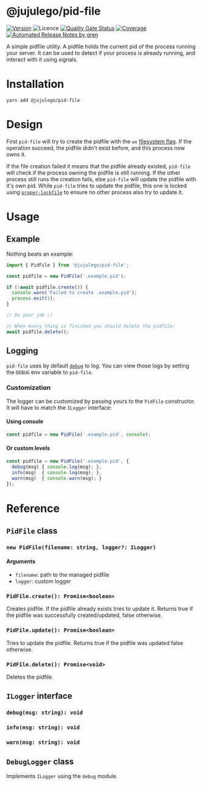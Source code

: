 # @jujulego/pid-file
[![Version](https://img.shields.io/npm/v/@jujulego/pid-file)](https://www.npmjs.com/package/@jujulego/pid-file)
![Licence](https://img.shields.io/github/license/jujulego/pid-file)
[![Quality Gate Status](https://sonarcloud.io/api/project_badges/measure?project=jujulego_pid-file&metric=alert_status)](https://sonarcloud.io/dashboard?id=jujulego_pid-file)
[![Coverage](https://sonarcloud.io/api/project_badges/measure?project=jujulego_pid-file&metric=coverage)](https://sonarcloud.io/dashboard?id=jujulego_pid-file)
[![Automated Release Notes by gren](https://img.shields.io/badge/%F0%9F%A4%96-release%20notes-00B2EE.svg)](https://github-tools.github.io/github-release-notes/)

A simple pidfile utility. A pidfile holds the current pid of the process running your server.
It can be used to detect if your process is already running, and interact with it using signals.

# Installation
```shell
yarn add @jujulego/pid-file
```

# Design
First `pid-file` will try to create the pidfile with the `wx` [filesystem flag](https://nodejs.org/docs/latest-v14.x/api/fs.html#fs_file_system_flags).
If the operation succeed, the pidfile didn't exist before, and this process now owns it.

If the file creation failed it means that the pidfile already existed, `pid-file` will check if the process owning the pidfile is still running.
If the other process still runs the creation fails, else `pid-file` will update the pidfile with it's own pid.
While `pid-file` tries to update the pidfile, this one is locked using [`proper-lockfile`](https://www.npmjs.com/package/proper-lockfile)
to ensure no other process also try to update it.

# Usage
## Example
Nothing beats an example:
```typescript
import { PidFile } from '@jujulego/pid-file';

const pidfile = new PidFile('.example.pid');

if (!await pidfile.create()) {
  console.warn('Failed to create .example.pid');
  process.exit(1);
}

// Do your job ;)

// When every thing is finished you should delete the pidfile:
await pidfile.delete();
```

## Logging
`pid-file` uses by default [`debug`](https://www.npmjs.com/package/debug) to log.
You can view those logs by setting the `DEBUG` env variable to `pid-file`.

### Customization
The logger can be customized by passing yours to the `PidFile` constructor. It will have to match the `ILogger` interface:

#### Using console
```typescript
const pidfile = new PidFile('.example.pid', console);
```

#### Or custom levels
```typescript
const pidfile = new PidFile('.example.pid', {
  debug(msg) { console.log(msg); },
  info(msg)  { console.log(msg); },
  warn(msg)  { console.warn(msg); }
});
```

# Reference
## `PidFile` class
### `new PidFile(filename: string, logger?: ILogger)`
#### Arguments
- `filename`: path to the managed pidfile
- `logger`: custom logger

### `PidFile.create(): Promise<boolean>`
Creates pidfile. If the pidfile already exists tries to update it.
Returns true if the pidfile was successfully created/updated, false otherwise.

### `PidFile.update(): Promise<boolean>`
Tries to update the pidfile.
Returns true if the pidfile was updated false otherwise.

### `PidFile.delete(): Promise<void>`
Deletes the pidfile.

## `ILogger` interface
### `debug(msg: string): void`
### `info(msg: string): void`
### `warn(msg: string): void`

## `DebugLogger` class
Implements `ILogger` using the `debug` module.